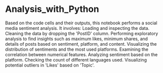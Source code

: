 # Analysis_with_Python
Based on the code cells and their outputs, this notebook performs a social media sentiment analysis. It involves:
Loading and inspecting the data.
Cleaning the data by dropping the 'PostID' column.
Performing exploratory analysis to find insights such as maximum likes, minimum shares, and details of posts based on sentiment, platform, and content.
Visualizing the distribution of sentiments and the most used platforms.
Examining the correlation between numerical features.
Analyzing sentiment based on the platform.
Checking the count of different languages used.
Visualizing potential outliers in 'Likes' based on 'Topic'.

